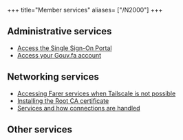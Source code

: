 +++
title="Member services"
aliases= ["/N2000"]
+++

## Administrative services
- [Access the Single Sign-On Portal](/N2002)
- [Access your Gouv.fa account](/N2001)

## Networking services
- [Accessing Farer services when Tailscale is not possible](/N2003)
- [Installing the Root CA certificate](/N2005)
- [Services and how connections are handled](/N2004)

## Other services

